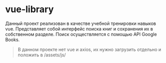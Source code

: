 # vue-library
Данный проект реализован в качестве учебной тренировки навыков vue. Представляет собой интерфейс поиска книг и сохранения их в собственном разделе. Поиск осуществляется с помощью API Google Books.
> В данном проекте нет vue и axios, их нужно загрузить отдельно и положить в /assets/js/
